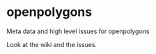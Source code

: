 openpolygons
============

Meta data and high level issues for openpolygons

Look at the wiki and the issues.
